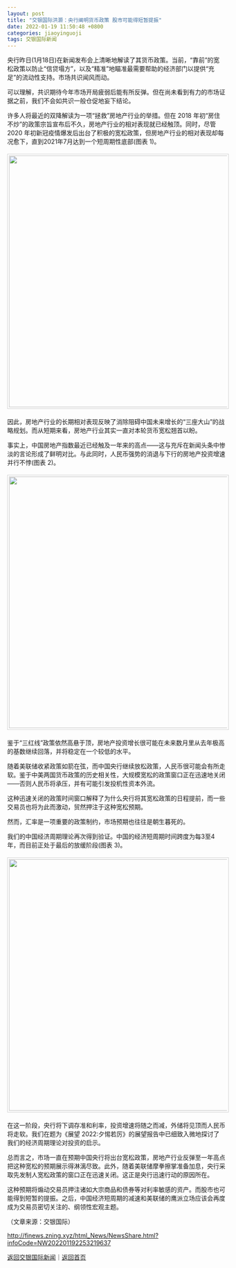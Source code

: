 ```yaml
---
layout: post
title: "交银国际洪灏：央行阐明货币政策 股市可能得短暂提振"
date: 2022-01-19 11:50:48 +0800
categories: jiaoyinguoji
tags: 交银国际新闻
---
```

<p>央行昨日(1月18日)在新闻发布会上清晰地解读了其货币政策。当前，“靠前”的宽松政策以防止“信贷塌方”，以及“精准”地瞄准最需要帮助的经济部门以提供“充足”的流动性支持。市场共识闻风而动。</p>
 <p>可以理解，共识期待今年市场开局疲弱后能有所反弹。但在尚未看到有力的市场证据之前，我们不会如共识一般仓促地妄下结论。</p>
 <p>许多人将最近的双降解读为一项“拯救”房地产行业的举措。但在 2018 年初“房住不炒”的政策宗旨宣布后不久，房地产行业的相对表现就已经触顶。同时，尽管 2020 年初新冠疫情爆发后出台了积极的宽松政策，但房地产行业的相对表现却每况愈下，直到2021年7月达到一个短周期性底部(图表 1)。</p>
 <center><img src="https://dfscdn.dfcfw.com/download/D25451304356750001726_w750h395.jpg" width="580" emheight="305" style="border:#d1d1d1 1px solid;padding:3px;margin:5px 0;" /></center><p>因此，房地产行业的长期相对表现反映了消除阻碍中国未来增长的“三座大山”的战略规划。而从短期来看，房地产行业其实一直对本轮货币宽松翘首以盼。</p>
 <p>事实上，中国房地产指数最近已经触及一年来的高点——这与充斥在新闻头条中惨淡的言论形成了鲜明对比。与此同时，人民币强势的消退与下行的房地产投资增速并行不悖(图表 2)。</p>
 <center><img src="https://dfscdn.dfcfw.com/download/D25740002647601705373_w750h350.jpg" width="580" emheight="271" style="border:#d1d1d1 1px solid;padding:3px;margin:5px 0;" /></center><p>鉴于“三红线”政策依然高悬于顶，房地产投资增长很可能在未来数月里从去年极高的基数继续回落，并将稳定在一个较低的水平。</p>
 <p>随着美联储收紧政策如箭在弦，而中国央行继续放松政策，人民币很可能会有所走软。鉴于中美两国货币政策的历史相关性，大规模宽松的政策窗口正在迅速地关闭——否则人民币将承压，并有可能引发投机性资本外流。</p>
 <p>这种迅速关闭的政策时间窗口解释了为什么央行将其宽松政策的日程提前，而一些交易员也将为此而激动，贸然押注于这种宽松预期。</p>
 <p>然而，汇率是一项重要的政策制约，市场预期也往往是朝生暮死的。</p>
 <p>我们的中国经济周期理论再次得到验证。中国的经济短周期时间跨度为每3至4年，而目前正处于最后的放缓阶段(图表 3)。</p>
 <center><img src="https://dfscdn.dfcfw.com/download/D25525988910117241606_w750h363.jpg" width="580" emheight="281" style="border:#d1d1d1 1px solid;padding:3px;margin:5px 0;" /></center><p>在这一阶段，央行将下调存准和利率，投资增速将随之而减，外储将见顶而人民币将走软。我们在题为《展望 2022:夕惕若厉》的展望报告中已细致入微地探讨了我们的经济周期理论对投资的启示。</p>
 <p>总而言之，市场一直在预期中国央行将出台宽松政策，房地产行业反弹至一年高点把这种宽松的预期展示得淋漓尽致。此外，随着美联储摩拳擦掌准备加息，央行采取先发制人宽松政策的窗口正在迅速关闭。这正是央行迅速行动的原因所在。</p>
 <p>这种预期将煽动交易员押注诸如大宗商品和债券等对利率敏感的资产。而股市也可能得到短暂的提振。之后，中国经济短周期的减速和美联储的鹰派立场应该会再度成为交易员密切关注的、纲领性宏观主题。</p><p class="em_media">（文章来源：交银国际）</p>

<http://finews.zning.xyz/html_News/NewsShare.html?infoCode=NW202201192253219637>

[返回交银国际新闻](//finews.withounder.com/category/jiaoyinguoji.html)｜[返回首页](//finews.withounder.com/)